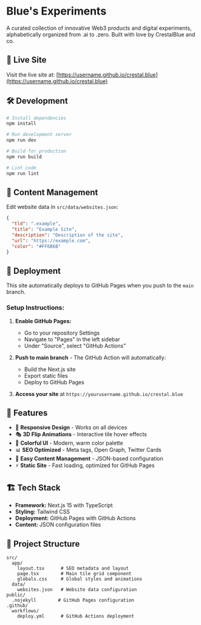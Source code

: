 # Blue's Experiments

A curated collection of innovative Web3 products and digital experiments, alphabetically organized from .ai to .zero. Built with love by CrestalBlue and co.

## 🚀 Live Site

Visit the live site at: [https://username.github.io/crestal.blue](https://username.github.io/crestal.blue)

## 🛠️ Development

```bash
# Install dependencies
npm install

# Run development server
npm run dev

# Build for production
npm run build

# Lint code
npm run lint
```

## 📝 Content Management

Edit website data in `src/data/websites.json`:

```json
{
  "tld": ".example",
  "title": "Example Site",
  "description": "Description of the site",
  "url": "https://example.com",
  "color": "#FF6B6B"
}
```

## 🚀 Deployment

This site automatically deploys to GitHub Pages when you push to the `main` branch.

### Setup Instructions:

1. **Enable GitHub Pages:**
   - Go to your repository Settings
   - Navigate to "Pages" in the left sidebar
   - Under "Source", select "GitHub Actions"

2. **Push to main branch** - The GitHub Action will automatically:
   - Build the Next.js site
   - Export static files
   - Deploy to GitHub Pages

3. **Access your site** at `https://yourusername.github.io/crestal.blue`

## 🎨 Features

- 📱 **Responsive Design** - Works on all devices
- 🎭 **3D Flip Animations** - Interactive tile hover effects
- 🎨 **Colorful UI** - Modern, warm color palette
- 📊 **SEO Optimized** - Meta tags, Open Graph, Twitter Cards
- 🔧 **Easy Content Management** - JSON-based configuration
- ⚡ **Static Site** - Fast loading, optimized for GitHub Pages

## 🏗️ Tech Stack

- **Framework:** Next.js 15 with TypeScript
- **Styling:** Tailwind CSS
- **Deployment:** GitHub Pages with GitHub Actions
- **Content:** JSON configuration files

## 📁 Project Structure

```
src/
  app/
    layout.tsx      # SEO metadata and layout
    page.tsx        # Main tile grid component
    globals.css     # Global styles and animations
  data/
    websites.json   # Website data configuration
public/
  .nojekyll        # GitHub Pages configuration
.github/
  workflows/
    deploy.yml      # GitHub Actions deployment
```